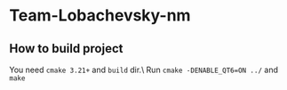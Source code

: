 # Team-Lobachevsky-nm
## How to build project
You need `cmake 3.21+` and `build` dir.\\ Run `cmake -DENABLE_QT6=ON ../` and `make`

